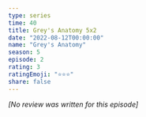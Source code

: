 ```yaml
---
type: series
time: 40
title: Grey's Anatomy 5x2
date: "2022-08-12T00:00:00"
name: "Grey's Anatomy"
season: 5
episode: 2
rating: 3
ratingEmoji: "⭐️⭐️⭐️"
share: false
---
```


*[No review was written for this episode]*